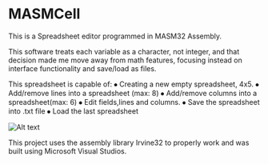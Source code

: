 # MASMCell
This is a Spreadsheet editor programmed in MASM32 Assembly.

This software treats each variable as a character, not integer, and that decision made me move away from math features,
focusing  instead on interface functionality and save/load as files.

This spreadsheet is capable of:
⦁	Creating a new empty spreadsheet, 4x5.
⦁	Add/remove lines into a spreadsheet (max: 8)
⦁	Add/remove columns into a spreadsheet(max: 6)
⦁	Edit fields,lines and columns.
⦁	Save the spreadsheet into .txt file
⦁	Load the last spreadsheet


![Alt text](https://i.imgur.com/XdSXSUW.png "A sample screenshot")

This project uses the assembly library Irvine32 to properly work and was built using Microsoft Visual Studios.
